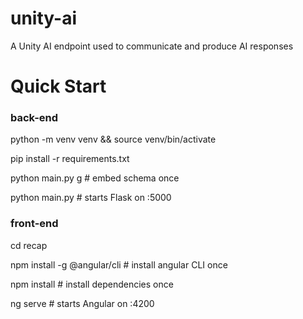 # unity-ai
A Unity AI endpoint used to communicate and produce AI responses

# Quick Start
### back-end
python -m venv venv && source venv/bin/activate

pip install -r requirements.txt

python main.py g                # embed schema once

python main.py                  # starts Flask on :5000

### front-end
cd recap

npm install -g @angular/cli     # install angular CLI once

npm install                     # install dependencies once

ng serve                        # starts Angular on :4200
